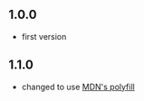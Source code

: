 ## 1.0.0

- first version

## 1.1.0

- changed to use [MDN's polyfill](https://developer.mozilla.org/en-US/docs/Web/API/NodeList/forEach)
